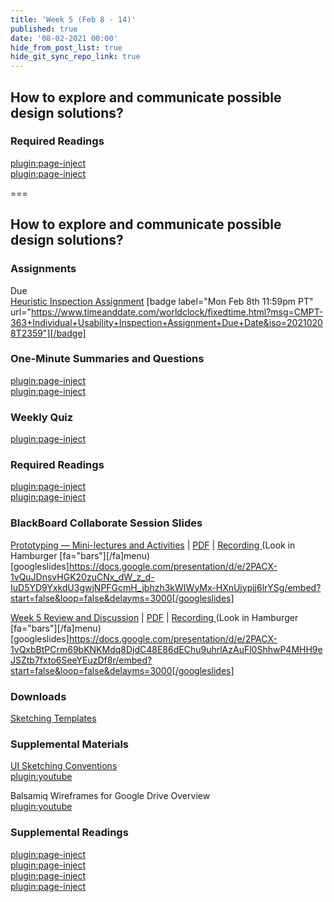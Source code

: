 ```yaml
---
title: 'Week 5 (Feb 8 - 14)'
published: true
date: '08-02-2021 00:00'
hide_from_post_list: true
hide_git_sync_repo_link: true
---
```


## How to explore and communicate possible design solutions?

### Required Readings  
[plugin:page-inject](/211/weekly-readings/week-05-1?template=partials/embedlycardlinkonly)  
[plugin:page-inject](/211/weekly-readings/week-05-2?template=partials/embedlycardlinkonly)  

===

## **How to explore and communicate possible design solutions?**

### Assignments
Due  
[Heuristic Inspection Assignment](https://canvas.sfu.ca/courses/59869/assignments/583039) [badge label="Mon Feb 8th 11:59pm PT" url="https://www.timeanddate.com/worldclock/fixedtime.html?msg=CMPT-363+Individual+Usability+Inspection+Assignment+Due+Date&iso=20210208T2359"][/badge]  

### One-Minute Summaries and Questions  
[plugin:page-inject](/211/lms-assignments/one-minute-summaries/week-05-1)  
[plugin:page-inject](/211/lms-assignments/one-minute-summaries/week-05-2)  

### Weekly Quiz
[plugin:page-inject](/211/lms-assignments/weekly-review-quizzes/week-05)  

### Required Readings  
[plugin:page-inject](/211/weekly-readings/week-05-1?template=partials/embedlycardlinkonly)  
[plugin:page-inject](/211/weekly-readings/week-05-2?template=partials/embedlycardlinkonly)  

### BlackBoard Collaborate Session Slides
[Prototyping — Mini-lectures and Activities](https://docs.google.com/presentation/d/e/2PACX-1vQuJDnsvHGK20zuCNx_dW_z_d-IuD5YD9YxkdU3gwjNPFGcmH_jbhzh3kWIWyMx-HXnUjypjj6lrYSg/pub?start=false&loop=false&delayms=3000) | [PDF](https://canvas.sfu.ca/courses/61465/files/folder/Downloads/Slides%20PDFs/Mini-Lectures%20and%20Activities/Week-05) | [Recording ](https://canvas.sfu.ca/courses/61465/external_tools/3544) (Look in Hamburger [fa="bars"][/fa]menu)
[googleslides]https://docs.google.com/presentation/d/e/2PACX-1vQuJDnsvHGK20zuCNx_dW_z_d-IuD5YD9YxkdU3gwjNPFGcmH_jbhzh3kWIWyMx-HXnUjypjj6lrYSg/embed?start=false&loop=false&delayms=3000[/googleslides]

[Week 5 Review and Discussion](https://docs.google.com/presentation/d/e/2PACX-1vQxbBtPCrm69bKNKMdq8DjdC48E86dEChu9uhrlAzAuFl0ShhwP4MHH9eJSZtb7fxto6SeeYEuzDf8r/pub?start=false&loop=false&delayms=3000) | [PDF](https://canvas.sfu.ca/courses/61465/files/folder/Downloads/Slides%20PDFs/Review%20and%20Discussion/Week-05) | [Recording ](https://canvas.sfu.ca/courses/61465/external_tools/3544) (Look in Hamburger [fa="bars"][/fa]menu)
[googleslides]https://docs.google.com/presentation/d/e/2PACX-1vQxbBtPCrm69bKNKMdq8DjdC48E86dEChu9uhrlAzAuFl0ShhwP4MHH9eJSZtb7fxto6SeeYEuzDf8r/embed?start=false&loop=false&delayms=3000[/googleslides]

### Downloads
[Sketching Templates](https://canvas.sfu.ca/courses/61465/files/folder/Downloads/Sketching%20Templates)  

### Supplemental Materials  
[UI Sketching Conventions](https://www.youtube.com/watch?v=MwidSAlbEB8)  
[plugin:youtube](https://www.youtube.com/watch?v=MwidSAlbEB8)

Balsamiq Wireframes for Google Drive Overview   
[plugin:youtube](https://www.youtube.com/watch?v=l_jJMMY_QMQ)

### Supplemental Readings  
[plugin:page-inject](/211/ux-techniques-guide/how-to-explore-and-describe-possible-design-solutions/brainstorming)  
[plugin:page-inject](/211/ux-techniques-guide/how-to-explore-and-describe-possible-design-solutions/prototyping)  
[plugin:page-inject](/211/ux-techniques-guide/how-to-explore-and-describe-possible-design-solutions/scenarios)  
[plugin:page-inject](/211/ux-techniques-guide/how-to-explore-and-describe-possible-design-solutions/storyboards)  
